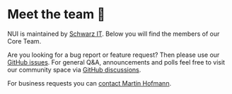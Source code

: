<script lang="ts" setup>
import { VPTeamMembers } from 'vitepress/theme'

// https://vitepress.dev/reference/default-theme-team-page#show-team-members-in-a-page
const members = [
  {
    avatar: 'https://www.github.com/martihofmann.png',
    name: 'Martin Hofmann',
    title: 'Product Owner',
    links: [
      { icon: 'github', link: 'https://github.com/martihofmann' },
    ]
  },
  {
    avatar: 'https://www.github.com/jannick-ux.png',
    name: 'Jannick Lenz',
    title: 'Lead Designer',
    links: [
      { icon: 'github', link: 'https://github.com/jannick-ux' },
    ]
  },
  {
    avatar: 'https://www.github.com/JoCa96.png',
    name: 'Jonathan Leo Carle',
    title: 'Lead Developer',
    links: [
      { icon: 'github', link: 'https://github.com/JoCa96' },
    ]
  },
  {
    avatar: 'https://www.github.com/BoppLi.png',
    name: 'Linda Bopp',
    title: 'Developer',
    links: [
      { icon: 'github', link: 'https://github.com/BoppLi' },
    ]
  },
  {
    avatar: 'https://www.github.com/larsrickert.png',
    name: 'Lars Rickert',
    title: 'Developer',
    links: [
      { icon: 'github', link: 'https://github.com/larsrickert' },
    ]
  },
  {
    avatar: 'https://www.github.com/MajaZarkova.png',
    name: 'Maja Zarkova',
    title: 'Developer',
    links: [
      { icon: 'github', link: 'https://github.com/MajaZarkova' },
    ]
  },
]
</script>

# Meet the team 👋

NUI is maintained by [Schwarz IT](https://it.schwarz). Below you will find the members of our Core Team.

Are you looking for a bug report or feature request? Then please use our [GitHub issues](https://github.com/schwarzit/nui/issues).
For general Q&A, announcements and polls feel free to visit our community space via [GitHub discussions](https://github.com/schwarzit/nui/discussions/categories/q-a).

For business requests you can [contact Martin Hofmann](mailto:martin.hofmann@mail.schwarz).

<VPTeamMembers size="small" :members="members" />
